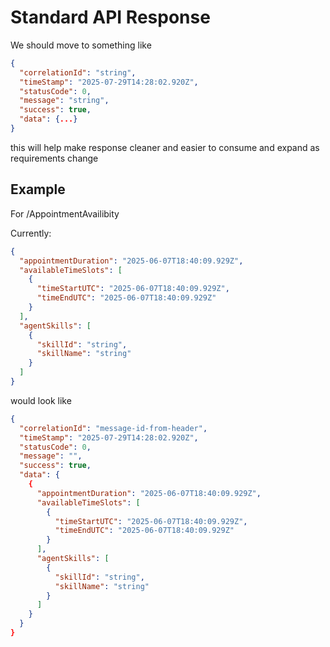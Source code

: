 # Standard API Response

We should move to something like

```json
{
  "correlationId": "string",
  "timeStamp": "2025-07-29T14:28:02.920Z",
  "statusCode": 0,
  "message": "string",
  "success": true,
  "data": {...}
}
```

this will help make response cleaner and easier to consume and expand as requirements change

## Example

For /AppointmentAvailibity

Currently:

```json
{ 
  "appointmentDuration": "2025-06-07T18:40:09.929Z", 
  "availableTimeSlots": [ 
    { 
      "timeStartUTC": "2025-06-07T18:40:09.929Z", 
      "timeEndUTC": "2025-06-07T18:40:09.929Z"
    } 
  ], 
  "agentSkills": [ 
    { 
      "skillId": "string", 
      "skillName": "string" 
    } 
  ] 
} 
```

would look like

```json
{
  "correlationId": "message-id-from-header",
  "timeStamp": "2025-07-29T14:28:02.920Z",
  "statusCode": 0,
  "message": "",
  "success": true,
  "data": {
    { 
      "appointmentDuration": "2025-06-07T18:40:09.929Z", 
      "availableTimeSlots": [ 
        { 
          "timeStartUTC": "2025-06-07T18:40:09.929Z", 
          "timeEndUTC": "2025-06-07T18:40:09.929Z"
        } 
      ], 
      "agentSkills": [ 
        { 
          "skillId": "string", 
          "skillName": "string" 
        } 
      ] 
    } 
  }
}
```
